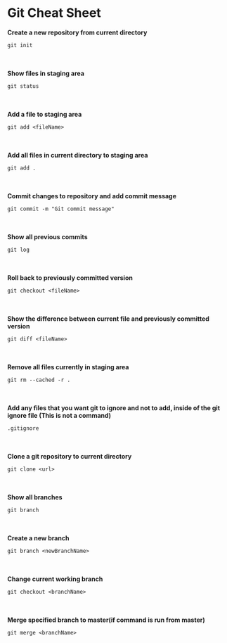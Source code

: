 # Git Cheat Sheet

**Create a new repository from current directory**

    git init

<br> </br>
**Show files in staging area**

    git status

<br> </br>
**Add a file to staging area**

    git add <fileName>

<br> </br>
**Add all files in current directory to staging area**

    git add .

<br> </br>
**Commit changes to repository and add commit message**

    git commit -m "Git commit message"

<br> </br>
**Show all previous commits**

    git log

<br> </br>
**Roll back to previously committed version**

    git checkout <fileName>

<br> </br>
**Show the difference between current file and previously committed version**

    git diff <fileName>

<br> </br>
**Remove all files currently in staging area**

    git rm --cached -r .

<br> </br>
**Add any files that you want git to ignore and not to add, inside of the git ignore file (This is not a command)**

    .gitignore

<br> </br>
**Clone a git repository to current directory**

    git clone <url>

<br> </br>
**Show all branches**

    git branch

<br> </br>
**Create a new branch**

    git branch <newBranchName>

<br> </br>
**Change current working branch**

    git checkout <branchName>

<br> </br>
**Merge specified branch to master(if command is run from master)**

    git merge <branchName>
